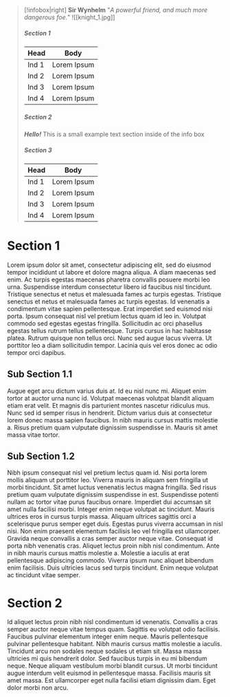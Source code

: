 

> [!infobox|right]
> **Sir Wynhelm** 
> "_A powerful friend, and much more dangerous foe._"
> ![[knight_1.jpg]]
> ##### Section 1
> | Head | Body |
> | ---- | ---- |
> | Ind 1 | Lorem Ipsum |
> | Ind 2 | Lorem Ipsum |
> | Ind 3 | Lorem Ipsum |
> | Ind 4 | Lorem Ipsum |
> 
> ##### Section 2
> ***Hello!*** This is a small example text section inside of the info box
> 
> ##### Section 3
> | Head | Body |
> | ---- | ---- |
> | Ind 1 | Lorem Ipsum |
> | Ind 2 | Lorem Ipsum |
> | Ind 3 | Lorem Ipsum |
> | Ind 4 | Lorem Ipsum |

# Section 1
Lorem ipsum dolor sit amet, consectetur adipiscing elit, sed do eiusmod tempor incididunt ut labore et dolore magna aliqua. A diam maecenas sed enim. Ac turpis egestas maecenas pharetra convallis posuere morbi leo urna. Suspendisse interdum consectetur libero id faucibus nisl tincidunt. Tristique senectus et netus et malesuada fames ac turpis egestas. Tristique senectus et netus et malesuada fames ac turpis egestas. Id venenatis a condimentum vitae sapien pellentesque. Erat imperdiet sed euismod nisi porta. Ipsum consequat nisl vel pretium lectus quam id leo in. Volutpat commodo sed egestas egestas fringilla. Sollicitudin ac orci phasellus egestas tellus rutrum tellus pellentesque. Turpis cursus in hac habitasse platea. Rutrum quisque non tellus orci. Nunc sed augue lacus viverra. Ut porttitor leo a diam sollicitudin tempor. Lacinia quis vel eros donec ac odio tempor orci dapibus.
## Sub Section 1.1
Augue eget arcu dictum varius duis at. Id eu nisl nunc mi. Aliquet enim tortor at auctor urna nunc id. Volutpat maecenas volutpat blandit aliquam etiam erat velit. Et magnis dis parturient montes nascetur ridiculus mus. Nunc sed id semper risus in hendrerit. Dictum varius duis at consectetur lorem donec massa sapien faucibus. In nibh mauris cursus mattis molestie a. Risus pretium quam vulputate dignissim suspendisse in. Mauris sit amet massa vitae tortor.
## Sub Section 1.2
Nibh ipsum consequat nisl vel pretium lectus quam id. Nisi porta lorem mollis aliquam ut porttitor leo. Viverra mauris in aliquam sem fringilla ut morbi tincidunt. Sit amet luctus venenatis lectus magna fringilla. Sed risus pretium quam vulputate dignissim suspendisse in est. Suspendisse potenti nullam ac tortor vitae purus faucibus ornare. Imperdiet dui accumsan sit amet nulla facilisi morbi. Integer enim neque volutpat ac tincidunt. Mauris ultrices eros in cursus turpis massa. Aliquam ultrices sagittis orci a scelerisque purus semper eget duis. Egestas purus viverra accumsan in nisl nisi. Non enim praesent elementum facilisis leo vel fringilla est ullamcorper. Gravida neque convallis a cras semper auctor neque vitae. Consequat id porta nibh venenatis cras. Aliquet lectus proin nibh nisl condimentum. Ante in nibh mauris cursus mattis molestie a. Molestie a iaculis at erat pellentesque adipiscing commodo. Viverra ipsum nunc aliquet bibendum enim facilisis. Duis ultricies lacus sed turpis tincidunt. Enim neque volutpat ac tincidunt vitae semper.

# Section 2
Id aliquet lectus proin nibh nisl condimentum id venenatis. Convallis a cras semper auctor neque vitae tempus quam. Sagittis eu volutpat odio facilisis. Faucibus pulvinar elementum integer enim neque. Mauris pellentesque pulvinar pellentesque habitant. Nibh mauris cursus mattis molestie a iaculis. Tincidunt arcu non sodales neque sodales ut etiam sit. Massa massa ultricies mi quis hendrerit dolor. Sed faucibus turpis in eu mi bibendum neque. Neque aliquam vestibulum morbi blandit cursus. Ut morbi tincidunt augue interdum velit euismod in pellentesque massa. Facilisis mauris sit amet massa. Est ullamcorper eget nulla facilisi etiam dignissim diam. Eget dolor morbi non arcu.